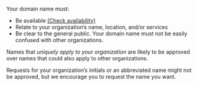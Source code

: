 Your domain name must:

- Be available [(Check availability)](../../#domain-input)
- Relate to your organization’s name, location, and/or services
- Be clear to the general public. Your domain name must not be easily confused with other organizations.

Names that <em>uniquely apply to your organization</em> are likely to be approved over names that could also apply to other organizations. 

Requests for your organization’s initials or an abbreviated name might not be approved, but we encourage you to request the name you want.
 